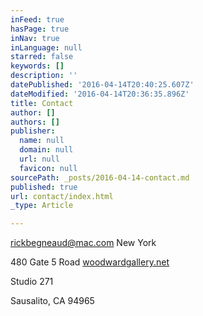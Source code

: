 ```yaml
---
inFeed: true
hasPage: true
inNav: true
inLanguage: null
starred: false
keywords: []
description: ''
datePublished: '2016-04-14T20:40:25.607Z'
dateModified: '2016-04-14T20:36:35.896Z'
title: Contact
author: []
authors: []
publisher:
  name: null
  domain: null
  url: null
  favicon: null
sourcePath: _posts/2016-04-14-contact.md
published: true
url: contact/index.html
_type: Article

---
```

[rickbegneaud@mac.com][0] New York

480 Gate 5 Road                                                               [woodwardgallery.net][1]

Studio 271 

Sausalito, CA 94965



[0]: rickbegneaud@mac.com
[1]: http://www.woodwardgallery.net/